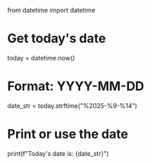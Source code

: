 from datetime import datetime

# Get today's date
today = datetime.now()

# Format: YYYY-MM-DD
date_str = today.strftime("%2025-%9-%14")

# Print or use the date
print(f"Today's date is: {date_str}")
